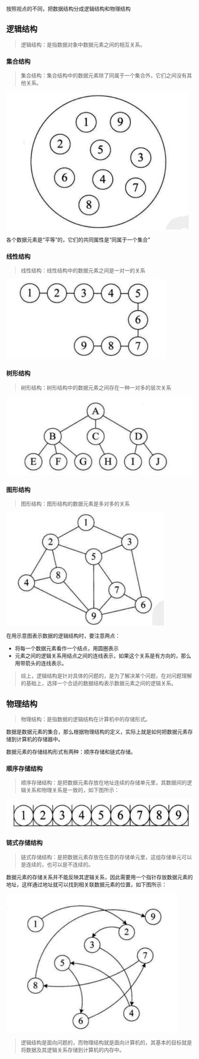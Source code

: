 按照视点的不同，把数据结构分成逻辑结构和物理结构

## 逻辑结构

> 逻辑结构：是指数据对象中数据元素之间的相互关系。

### 集合结构

> 集合结构：集合结构中的数据元素除了同属于一个集合外，它们之间没有其他关系。

![image-20200319222302130](images/Ppv9ESD6jVTAymw.png)

各个数据元素是“平等”的，它们的共同属性是“同属于一个集合”

### 线性结构

> 线性结构：线性结构中的数据元素之间是一对一的关系

![image-20200319222517571](images/5duL8ifMxcPEQtS.png)

### 树形结构

> 树形结构：树形结构中的数据元素之间存在一种一对多的层次关系

![image-20200319222605382](images/rmSncgaOZ2dFULM.png)

### 图形结构

> 图形结构：图形结构的数据元素是多对多的关系

![image-20200319222642988.png](images/agRx4MCvy7eGs5w.png)

在用示意图表示数据的逻辑结构时，要注意两点：

- 将每一个数据元素看作一个结点，用圆圈表示
- 元素之间的逻辑关系用结点之间的连线表示，如果这个关系是有方向的，那么用带箭头的连线表示。

> 综上，逻辑结构是针对具体的问题的，是为了解决某个问题，在对问题理解的基础上，选择一个合适的数据结构表示数据元素之间的逻辑关系。

## 物理结构

> 物理结构：是指数据的逻辑结构在计算机中的存储形式。

数据是数据元素的集合，那么根据物理结构的定义，实际上就是如何把数据元素存储到计算机的存储器中。

数据元素的存储结构形式有两种：顺序存储和链式存储。

### 顺序存储结构

> 顺序存储结构：是把数据元素存放在地址连续的存储单元里，其数据间的逻辑关系和物理关系是一致的，如下图所示：

![image-20200319223503088](images/BRe2748YlAdbsqL.png)

### 链式存储结构

> 链式存储结构：是把数据元素存放在任意的存储单元里，这组存储单元可以是连续的，也可以是不连续的。

数据元素的存储关系并不能反映其逻辑关系，因此需要用一个指针存放数据元素的地址，这样通过地址就可以找到相关联数据元素的位置，如下图所示：

![image-20200319223739340](images/yEbrT6OYZphfJXU.png)

> 逻辑结构是面向问题的，而物理结构就是面向计算机的，其基本的目标就是将数据及其逻辑关系存储到计算机的内存中。